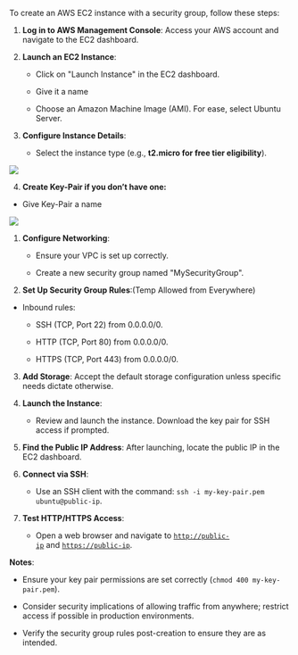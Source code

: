 To create an AWS EC2 instance with a security group, follow these steps:

1. **Log in to AWS Management Console**: Access your AWS account and navigate to the EC2 dashboard.
    
2. **Launch an EC2 Instance**:
    
    - Click on "Launch Instance" in the EC2 dashboard.
        
    - Give it a name
        
    - Choose an Amazon Machine Image (AMI). For ease, select Ubuntu Server.
        
3. **Configure Instance Details**:
    
    - Select the instance type (e.g., **t2.micro for free tier eligibility**).

![](https://cdn.hashnode.com/res/hashnode/image/upload/v1738434500152/20715d60-29c0-4263-b037-cb878ea03f74.png?auto=compress,format&format=webp)

4. **Create Key-Pair if you don’t have one:**

- Give Key-Pair a name

![](https://cdn.hashnode.com/res/hashnode/image/upload/v1738435643994/48fc4dfc-b814-4f64-ae78-00775aaad7de.png?auto=compress,format&format=webp)

1. **Configure Networking**:
    
    - Ensure your VPC is set up correctly.
        
    - Create a new security group named "MySecurityGroup".
        
2. **Set Up Security Group Rules**:(Temp Allowed from Everywhere)
    

- Inbound rules:
    
    - SSH (TCP, Port 22) from 0.0.0.0/0.
        
    - HTTP (TCP, Port 80) from 0.0.0.0/0.
        
    - HTTPS (TCP, Port 443) from 0.0.0.0/0.
        

3. **Add Storage**: Accept the default storage configuration unless specific needs dictate otherwise.
    
4. **Launch the Instance**:
    
    - Review and launch the instance. Download the key pair for SSH access if prompted.
5. **Find the Public IP Address**: After launching, locate the public IP in the EC2 dashboard.
    
6. **Connect via SSH**:
    
    - Use an SSH client with the command: `ssh -i my-key-pair.pem ubuntu@public-ip`.
7. **Test HTTP/HTTPS Access**:
    
    - Open a web browser and navigate to [`http://public-ip`](http://public-ip/) and [`https://public-ip`](https://public-ip/).

**Notes**:

- Ensure your key pair permissions are set correctly (`chmod 400 my-key-pair.pem`).
    
- Consider security implications of allowing traffic from anywhere; restrict access if possible in production environments.
    
- Verify the security group rules post-creation to ensure they are as intended.